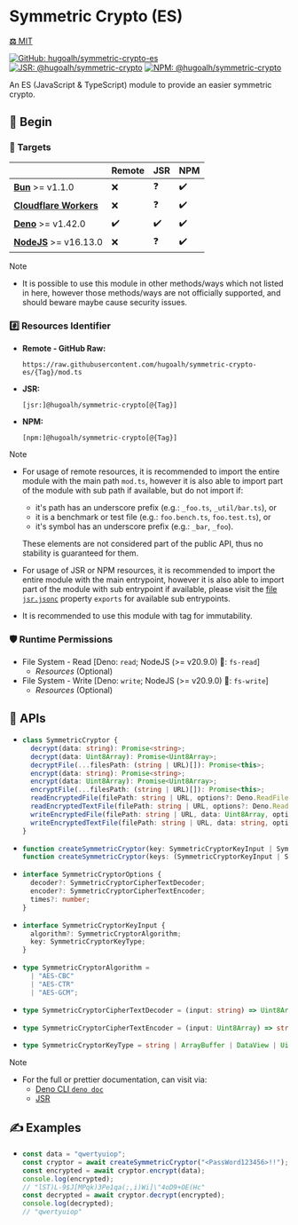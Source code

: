 # Symmetric Crypto (ES)

[**⚖️** MIT](./LICENSE.md)

[![GitHub: hugoalh/symmetric-crypto-es](https://img.shields.io/github/v/release/hugoalh/symmetric-crypto-es?label=hugoalh/symmetric-crypto-es&labelColor=181717&logo=github&logoColor=ffffff&sort=semver&style=flat "GitHub: hugoalh/symmetric-crypto-es")](https://github.com/hugoalh/symmetric-crypto-es)
[![JSR: @hugoalh/symmetric-crypto](https://img.shields.io/jsr/v/@hugoalh/symmetric-crypto?label=@hugoalh/symmetric-crypto&labelColor=F7DF1E&logo=jsr&logoColor=000000&style=flat "JSR: @hugoalh/symmetric-crypto")](https://jsr.io/@hugoalh/symmetric-crypto)
[![NPM: @hugoalh/symmetric-crypto](https://img.shields.io/npm/v/@hugoalh/symmetric-crypto?label=@hugoalh/symmetric-crypto&labelColor=CB3837&logo=npm&logoColor=ffffff&style=flat "NPM: @hugoalh/symmetric-crypto")](https://www.npmjs.com/package/@hugoalh/symmetric-crypto)

An ES (JavaScript & TypeScript) module to provide an easier symmetric crypto.

## 🔰 Begin

### 🎯 Targets

|  | **Remote** | **JSR** | **NPM** |
|:--|:--|:--|:--|
| **[Bun](https://bun.sh/)** >= v1.1.0 | ❌ | ❓ | ✔️ |
| **[Cloudflare Workers](https://workers.cloudflare.com/)** | ❌ | ❓ | ✔️ |
| **[Deno](https://deno.land/)** >= v1.42.0 | ✔️ | ✔️ | ✔️ |
| **[NodeJS](https://nodejs.org/)** >= v16.13.0 | ❌ | ❓ | ✔️ |

> [!NOTE]
> - It is possible to use this module in other methods/ways which not listed in here, however those methods/ways are not officially supported, and should beware maybe cause security issues.

### #️⃣ Resources Identifier

- **Remote - GitHub Raw:**
  ```
  https://raw.githubusercontent.com/hugoalh/symmetric-crypto-es/{Tag}/mod.ts
  ```
- **JSR:**
  ```
  [jsr:]@hugoalh/symmetric-crypto[@{Tag}]
  ```
- **NPM:**
  ```
  [npm:]@hugoalh/symmetric-crypto[@{Tag}]
  ```

> [!NOTE]
> - For usage of remote resources, it is recommended to import the entire module with the main path `mod.ts`, however it is also able to import part of the module with sub path if available, but do not import if:
>
>   - it's path has an underscore prefix (e.g.: `_foo.ts`, `_util/bar.ts`), or
>   - it is a benchmark or test file (e.g.: `foo.bench.ts`, `foo.test.ts`), or
>   - it's symbol has an underscore prefix (e.g.: `_bar`, `_foo`).
>
>   These elements are not considered part of the public API, thus no stability is guaranteed for them.
> - For usage of JSR or NPM resources, it is recommended to import the entire module with the main entrypoint, however it is also able to import part of the module with sub entrypoint if available, please visit the [file `jsr.jsonc`](./jsr.jsonc) property `exports` for available sub entrypoints.
> - It is recommended to use this module with tag for immutability.

### 🛡️ Runtime Permissions

- File System - Read \[Deno: `read`; NodeJS (>= v20.9.0) 🧪: `fs-read`\]
  - *Resources* (Optional)
- File System - Write \[Deno: `write`; NodeJS (>= v20.9.0) 🧪: `fs-write`\]
  - *Resources* (Optional)

## 🧩 APIs

- ```ts
  class SymmetricCryptor {
    decrypt(data: string): Promise<string>;
    decrypt(data: Uint8Array): Promise<Uint8Array>;
    decryptFile(...filesPath: (string | URL)[]): Promise<this>;
    encrypt(data: string): Promise<string>;
    encrypt(data: Uint8Array): Promise<Uint8Array>;
    encryptFile(...filesPath: (string | URL)[]): Promise<this>;
    readEncryptedFile(filePath: string | URL, options?: Deno.ReadFileOptions): Promise<Uint8Array>;
    readEncryptedTextFile(filePath: string | URL, options?: Deno.ReadFileOptions): Promise<string>;
    writeEncryptedFile(filePath: string | URL, data: Uint8Array, options?: Omit<Deno.WriteFileOptions, "append">): Promise<this>;
    writeEncryptedTextFile(filePath: string | URL, data: string, options?: Omit<Deno.WriteFileOptions, "append">): Promise<this>;
  }
  ```
- ```ts
  function createSymmetricCryptor(key: SymmetricCryptorKeyInput | SymmetricCryptorKeyType, options?: SymmetricCryptorOptions): Promise<SymmetricCryptor>;
  function createSymmetricCryptor(keys: (SymmetricCryptorKeyInput | SymmetricCryptorKeyType)[], options?: Omit<SymmetricCryptorOptions, "times">): Promise<SymmetricCryptor>;
  ```
- ```ts
  interface SymmetricCryptorOptions {
    decoder?: SymmetricCryptorCipherTextDecoder;
    encoder?: SymmetricCryptorCipherTextEncoder;
    times?: number;
  }
  ```
- ```ts
  interface SymmetricCryptorKeyInput {
    algorithm?: SymmetricCryptorAlgorithm;
    key: SymmetricCryptorKeyType;
  }
  ```
- ```ts
  type SymmetricCryptorAlgorithm =
    | "AES-CBC"
    | "AES-CTR"
    | "AES-GCM";
  ```
- ```ts
  type SymmetricCryptorCipherTextDecoder = (input: string) => Uint8Array | Promise<Uint8Array>;
  ```
- ```ts
  type SymmetricCryptorCipherTextEncoder = (input: Uint8Array) => string | Promise<string>;
  ```
- ```ts
  type SymmetricCryptorKeyType = string | ArrayBuffer | DataView | Uint8Array | Uint16Array | Uint32Array | BigUint64Array;
  ```

> [!NOTE]
> - For the full or prettier documentation, can visit via:
>   - [Deno CLI `deno doc`](https://docs.deno.com/runtime/reference/cli/documentation_generator/)
>   - [JSR](https://jsr.io/@hugoalh/symmetric-crypto)

## ✍️ Examples

- ```ts
  const data = "qwertyuiop";
  const cryptor = await createSymmetricCryptor("<PassWord123456>!!");
  const encrypted = await cryptor.encrypt(data);
  console.log(encrypted);
  // "lST)L-9$J[MPqk)3Pe1qa(;,i)Wi]\"4oD9+OE(Hc"
  const decrypted = await cryptor.decrypt(encrypted);
  console.log(decrypted);
  // "qwertyuiop"
  ```
